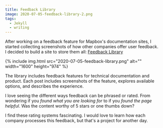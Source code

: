 ```yaml
---
title: Feedback Library
image: 2020-07-05-feedback-library-2.png
tags:
  - Jekyll
  - writing
---
```


After working on a feedback feature for Mapbox's documentation sites, I started collecting screenshots of how other companies offer user feedback. I decided to build a site to store them all: [Feedback Library](https://doublegreat.dev/feedback-library/)

<div class="photos">
{% include img.html src="2020-07-05-feedback-library.png" alt="" width="1600" height="974" %}
</div>

The library includes feedback features for technical documentation and product. Each post includes screenshots of the feature, explores available options, and describes the experience.

I love seeing the different ways feedback can be phrased or rated. From wondering if you _found what you are looking for_ to if you _found the page helpful_. Was the content worthy of 5 stars or one thumbs down?

I find these rating systems fascinating. I would love to learn how each company processes this feedback, but that's a project for another day.
